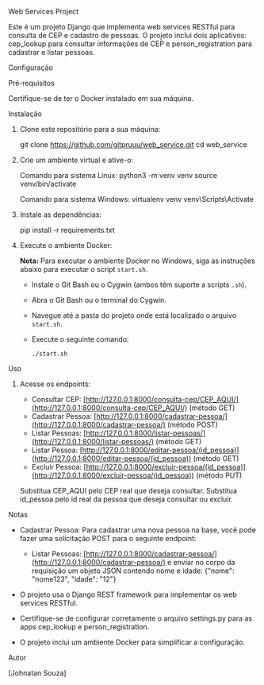 Web Services Project

Este é um projeto Django que implementa web services RESTful para consulta de CEP e cadastro de pessoas. O projeto inclui dois aplicativos: cep_lookup para consultar informações de CEP e person_registration para cadastrar e listar pessoas.

Configuração

Pré-requisitos

Certifique-se de ter o Docker instalado em sua máquina.

Instalação

1. Clone este repositório para a sua máquina:
   
   git clone https://github.com/gitpruuu/web_service.git
   cd web_service

2. Crie um ambiente virtual e ative-o:

   Comando para sistema Linux:
   python3 -m venv venv
   source venv/bin/activate

   Comando para sistema Windows:
   virtualenv venv
   venv\Scripts\Activate

3. Instale as dependências:

   pip install -r requirements.txt

4. Execute o ambiente Docker:

   **Nota:** Para executar o ambiente Docker no Windows, siga as instruções abaixo para executar o script `start.sh`.

   - Instale o Git Bash ou o Cygwin (ambos têm suporte a scripts `.sh`).

   - Abra o Git Bash ou o terminal do Cygwin.

   - Navegue até a pasta do projeto onde está localizado o arquivo `start.sh`.

   - Execute o seguinte comando:

     ```
     ./start.sh
     ```

Uso

1. Acesse os endpoints:

   - Consultar CEP: [http://127.0.0.1:8000/consulta-cep/CEP_AQUI/](http://127.0.0.1:8000/consulta-cep/CEP_AQUI/) (método GET)
   - Cadastrar Pessoa: [http://127.0.0.1:8000/cadastrar-pessoa/](http://127.0.0.1:8000/cadastrar-pessoa/) (método POST)
   - Listar Pessoas: [http://127.0.0.1:8000/listar-pessoas/](http://127.0.0.1:8000/listar-pessoas/) (método GET)
   - Listar Pessoa: [http://127.0.0.1:8000/editar-pessoa/(id_pessoa)](http://127.0.0.1:8000/editar-pessoa/(id_pessoa)) (método GET)
   - Excluir Pessoa: [http://127.0.0.1:8000/excluir-pessoa/(id_pessoa)](http://127.0.0.1:8000/excluir-pessoa/(id_pessoa)) (método PUT)

   Substitua CEP_AQUI pelo CEP real que deseja consultar.
   Substitua id_pessoa pelo id real da pessoa que deseja consultar ou excluir.

Notas

- Cadastrar Pessoa: Para cadastrar uma nova pessoa na base, você pode fazer uma solicitação POST para o seguinte endpoint:
   - Listar Pessoas: [http://127.0.0.1:8000/cadastrar-pessoa/](http://127.0.0.1:8000/cadastrar-pessoa/)
   e enviar no corpo da requisição um objeto JSON contendo nome e idade: {"nome": "nome123", "idade": "12"}

- O projeto usa o Django REST framework para implementar os web services RESTful.
- Certifique-se de configurar corretamente o arquivo settings.py para as apps cep_lookup e person_registration.
- O projeto inclui um ambiente Docker para simplificar a configuração.

Autor

[Johnatan Souza]
